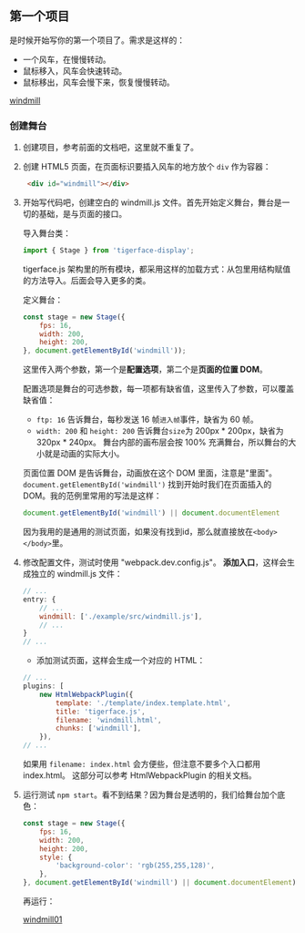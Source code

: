 ## 第一个项目

是时候开始写你的第一个项目了。需求是这样的：
* 一个风车，在慢慢转动。
* 鼠标移入，风车会快速转动。
* 鼠标移出，风车会慢下来，恢复慢慢转动。

[windmill](https://tigerz.github.io/html/windmill.html "tigerface-embed:windmill")

### 创建舞台

1. 创建项目，参考前面的文档吧，这里就不重复了。
1. 创建 HTML5 页面，在页面标识要插入风车的地方放个 `div` 作为容器：
   ```html
    <div id="windmill"></div>
   ```
1. 开始写代码吧，创建空白的 windmill.js 文件。首先开始定义舞台，舞台是一切的基础，是与页面的接口。

    导入舞台类：
    ```javascript
    import { Stage } from 'tigerface-display';
    ```
    tigerface.js 架构里的所有模块，都采用这样的加载方式：从包里用结构赋值的方法导入。后面会导入更多的类。

    定义舞台：
    ```javascript
    const stage = new Stage({
        fps: 16,
        width: 200,
        height: 200,
    }, document.getElementById('windmill'));
    ```
    这里传入两个参数，第一个是**配置选项**，第二个是**页面的位置 DOM**。

    配置选项是舞台的可选参数，每一项都有缺省值，这里传入了参数，可以覆盖缺省值：
    * `ftp: 16` 告诉舞台，每秒发送 16 帧`进入帧`事件，缺省为 60 帧。
    * `width: 200` 和 `height: 200` 告诉舞台`size`为 200px * 200px，缺省为 320px * 240px。
    舞台内部的画布层会按 100% 充满舞台，所以舞台的大小就是动画的实际大小。

    页面位置 DOM 是告诉舞台，动画放在这个 DOM 里面，注意是"里面"。
    `document.getElementById('windmill')` 找到开始时我们在页面插入的 DOM。我的范例里常用的写法是这样：
    ```javascript
    document.getElementById('windmill') || document.documentElement
    ```
    因为我用的是通用的测试页面，如果没有找到id，那么就直接放在`<body></body>`里。

1. 修改配置文件，测试时使用 "webpack.dev.config.js"。
    **添加入口**，这样会生成独立的 windmill.js 文件：
    ```javascript
    // ...
    entry: {
        // ...
        windmill: ['./example/src/windmill.js'],
        // ...
    }
    // ...
    ```
    * 添加测试页面，这样会生成一个对应的 HTML：
    ```javascript
    // ...
    plugins: [
        new HtmlWebpackPlugin({
            template: './template/index.template.html',
            title: 'tigerface.js',
            filename: 'windmill.html',
            chunks: ['windmill'],
        }),
    // ...
    ```
    如果用 `filename: index.html` 会方便些，但注意不要多个入口都用 index.html。
    这部分可以参考 HtmlWebpackPlugin 的相关文档。

1. 运行测试 `npm start`。看不到结果？因为舞台是透明的，我们给舞台加个底色：
    ```javascript
    const stage = new Stage({
        fps: 16,
        width: 200,
        height: 200,
        style: {
            'background-color': 'rgb(255,255,128)',
        },
    }, document.getElementById('windmill') || document.documentElement);
    ```
    再运行：

    [windmill01](https://tigerz.github.io/html/windmill01.html "tigerface-embed:windmill01")




